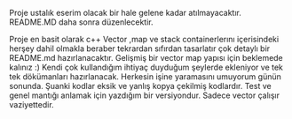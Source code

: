 Proje ustalık eserim olacak bir hale gelene kadar  atılmayacaktır. README.MD daha sonra düzenlecektir.

Proje en basit olarak c++ Vector ,map ve stack containerlerını içerisindeki herşey dahil olmakla beraber tekrardan sıfırdan tasarlatır çok detaylı bir README.md hazırlanacaktır. 
Gelişmiş bir vector map yapısı için beklemede kalınız :) Kendi çok kullandığım ihtiyaç duyduğum şeylerde ekleniyor ve tek tek dökümanları hazırlanacak.
Herkesin işine yaramasını umuyorum günün sonunda. Şuanki kodlar eksik ve yanlış kopya çekilmiş kodlardır. Test ve genel mantığı anlamak için yazdığım bir versiyondur.
Sadece vector çalışır vaziyettedir.
